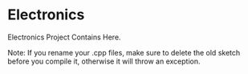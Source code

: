 # Electronics
Electronics Project Contains Here.

Note: If you rename your .cpp files, make sure to delete the old sketch before you compile it, otherwise it will throw an exception.

